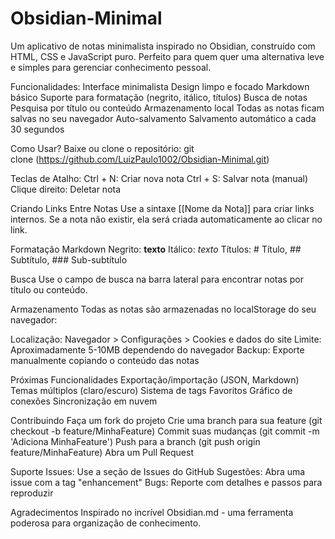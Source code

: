 # Obsidian-Minimal
Um aplicativo de notas minimalista inspirado no Obsidian, construído com HTML, CSS e JavaScript puro. Perfeito para quem quer uma alternativa leve e simples para gerenciar conhecimento pessoal.

Funcionalidades: Interface minimalista 
Design limpo e focado Markdown básico 
Suporte para formatação (negrito, itálico, títulos) Busca de notas 
Pesquisa por título ou conteúdo Armazenamento local 
Todas as notas ficam salvas no seu navegador Auto-salvamento 
Salvamento automático a cada 30 segundos

Como Usar? 
Baixe ou clone o repositório: git clone (https://github.com/LuizPaulo1002/Obsidian-Minimal.git)

Teclas de Atalho:
Ctrl + N: Criar nova nota 
Ctrl + S: Salvar nota (manual)
Clique direito: Deletar nota

Criando Links Entre Notas
Use a sintaxe [[Nome da Nota]] para criar links internos. Se a nota não existir, ela será criada automaticamente ao clicar no link.

Formatação Markdown
Negrito: **texto**
Itálico: *texto*
Títulos: # Título, ## Subtítulo, ### Sub-subtítulo

Busca
Use o campo de busca na barra lateral para encontrar notas por título ou conteúdo.

Armazenamento
Todas as notas são armazenadas no localStorage do seu navegador:

Localização: Navegador > Configurações > Cookies e dados do site
Limite: Aproximadamente 5-10MB dependendo do navegador
Backup: Exporte manualmente copiando o conteúdo das notas

Próximas Funcionalidades
Exportação/importação (JSON, Markdown)
Temas múltiplos (claro/escuro)
Sistema de tags
Favoritos
Gráfico de conexões
Sincronização em nuvem



Contribuindo
Faça um fork do projeto
Crie uma branch para sua feature (git checkout -b feature/MinhaFeature)
Commit suas mudanças (git commit -m 'Adiciona MinhaFeature')
Push para a branch (git push origin feature/MinhaFeature)
Abra um Pull Request

Suporte
Issues: Use a seção de Issues do GitHub
Sugestões: Abra uma issue com a tag "enhancement"
Bugs: Reporte com detalhes e passos para reproduzir


Agradecimentos
Inspirado no incrível Obsidian.md - uma ferramenta poderosa para organização de conhecimento.
